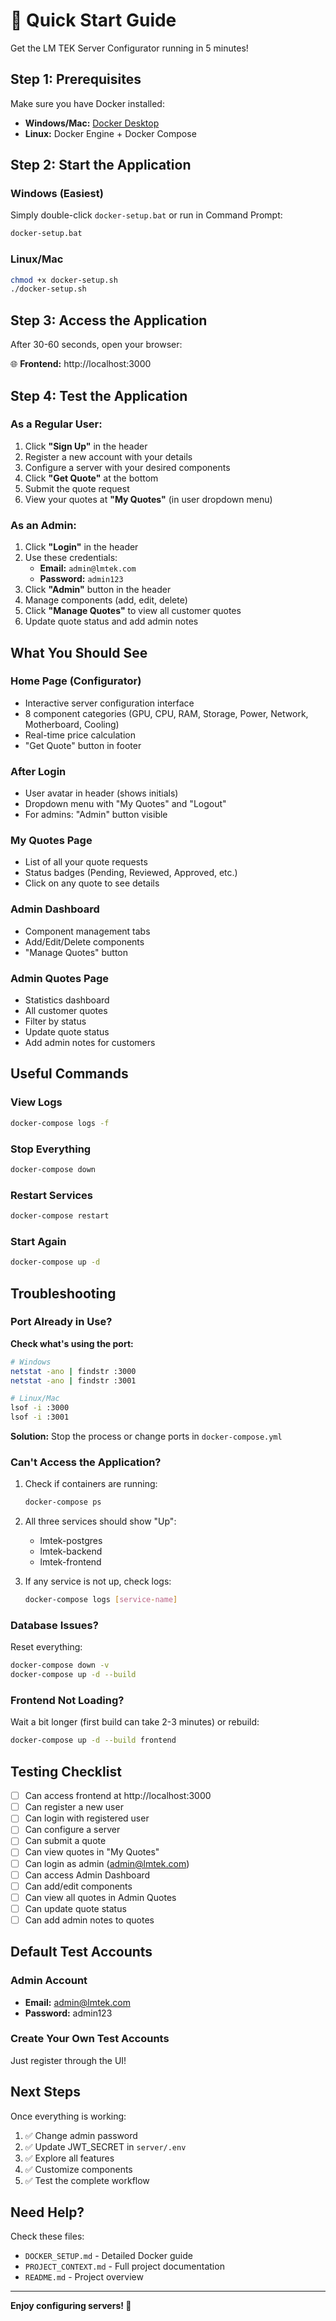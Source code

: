 # 🚀 Quick Start Guide

Get the LM TEK Server Configurator running in 5 minutes!

## Step 1: Prerequisites

Make sure you have Docker installed:
- **Windows/Mac:** [Docker Desktop](https://www.docker.com/products/docker-desktop)
- **Linux:** Docker Engine + Docker Compose

## Step 2: Start the Application

### Windows (Easiest)

Simply double-click `docker-setup.bat` or run in Command Prompt:
```cmd
docker-setup.bat
```

### Linux/Mac

```bash
chmod +x docker-setup.sh
./docker-setup.sh
```

## Step 3: Access the Application

After 30-60 seconds, open your browser:

🌐 **Frontend:** http://localhost:3000

## Step 4: Test the Application

### As a Regular User:

1. Click **"Sign Up"** in the header
2. Register a new account with your details
3. Configure a server with your desired components
4. Click **"Get Quote"** at the bottom
5. Submit the quote request
6. View your quotes at **"My Quotes"** (in user dropdown menu)

### As an Admin:

1. Click **"Login"** in the header
2. Use these credentials:
   - **Email:** `admin@lmtek.com`
   - **Password:** `admin123`
3. Click **"Admin"** button in the header
4. Manage components (add, edit, delete)
5. Click **"Manage Quotes"** to view all customer quotes
6. Update quote status and add admin notes

## What You Should See

### Home Page (Configurator)
- Interactive server configuration interface
- 8 component categories (GPU, CPU, RAM, Storage, Power, Network, Motherboard, Cooling)
- Real-time price calculation
- "Get Quote" button in footer

### After Login
- User avatar in header (shows initials)
- Dropdown menu with "My Quotes" and "Logout"
- For admins: "Admin" button visible

### My Quotes Page
- List of all your quote requests
- Status badges (Pending, Reviewed, Approved, etc.)
- Click on any quote to see details

### Admin Dashboard
- Component management tabs
- Add/Edit/Delete components
- "Manage Quotes" button

### Admin Quotes Page
- Statistics dashboard
- All customer quotes
- Filter by status
- Update quote status
- Add admin notes for customers

## Useful Commands

### View Logs
```bash
docker-compose logs -f
```

### Stop Everything
```bash
docker-compose down
```

### Restart Services
```bash
docker-compose restart
```

### Start Again
```bash
docker-compose up -d
```

## Troubleshooting

### Port Already in Use?

**Check what's using the port:**
```bash
# Windows
netstat -ano | findstr :3000
netstat -ano | findstr :3001

# Linux/Mac
lsof -i :3000
lsof -i :3001
```

**Solution:** Stop the process or change ports in `docker-compose.yml`

### Can't Access the Application?

1. Check if containers are running:
   ```bash
   docker-compose ps
   ```

2. All three services should show "Up":
   - lmtek-postgres
   - lmtek-backend
   - lmtek-frontend

3. If any service is not up, check logs:
   ```bash
   docker-compose logs [service-name]
   ```

### Database Issues?

Reset everything:
```bash
docker-compose down -v
docker-compose up -d --build
```

### Frontend Not Loading?

Wait a bit longer (first build can take 2-3 minutes) or rebuild:
```bash
docker-compose up -d --build frontend
```

## Testing Checklist

- [ ] Can access frontend at http://localhost:3000
- [ ] Can register a new user
- [ ] Can login with registered user
- [ ] Can configure a server
- [ ] Can submit a quote
- [ ] Can view quotes in "My Quotes"
- [ ] Can login as admin (admin@lmtek.com)
- [ ] Can access Admin Dashboard
- [ ] Can add/edit components
- [ ] Can view all quotes in Admin Quotes
- [ ] Can update quote status
- [ ] Can add admin notes to quotes

## Default Test Accounts

### Admin Account
- **Email:** admin@lmtek.com
- **Password:** admin123

### Create Your Own Test Accounts
Just register through the UI!

## Next Steps

Once everything is working:

1. ✅ Change admin password
2. ✅ Update JWT_SECRET in `server/.env`
3. ✅ Explore all features
4. ✅ Customize components
5. ✅ Test the complete workflow

## Need Help?

Check these files:
- `DOCKER_SETUP.md` - Detailed Docker guide
- `PROJECT_CONTEXT.md` - Full project documentation
- `README.md` - Project overview

---

**Enjoy configuring servers! 🎉**
